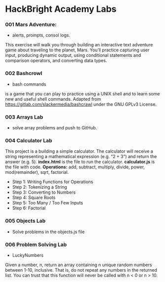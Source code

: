 # HackBright Academy Labs

### 001 Mars Adventure:

- alerts, prompts, consol logs.

This exercise will walk you through building an interactive text adventure game about traveling to
the planet, Mars. You’ll practice capturing user input, producing dynamic output, using
conditional statements and comparison operators, and converting data types.

### 002 Bashcrowl

- bash commands

is a game that you can play to practice using a UNIX shell and to learn some new and useful shell commands. Adapted from https://gitlab.com/slackermedia/bashcrawl under the GNU GPLv3 License.

### 003 Arrays Lab

- solve array problems and push to GitHub.

### 004 Calculator Lab

This project is a building a simple calculator. The calculator will receive a string representing a mathematical expression (e.g. “2 + 3”) and return the answer (e.g. 5).
**index.html** is the file to run the calculator.
**calculator.js** is the file with code.
**Operations:** add, subtract, multiply, divide, power, mod(remainder), sqrt, factorial.

- Step 1: Writing Functions for Operations
- Step 2: Tokenizing a String
- Step 3: Converting to Numbers
- Step 4: Square Roots
- Step 5: Too Many / Too Few Inputs
- Step 6: Factorial

### 005 Objects Lab

- Solve problems in the objects.js file

### 006 Problem Solving Lab

- LuckyNumbers

Given a number, n, return an array containing n unique random numbers between 1-10, inclusive.
That is, do not repeat any numbers in the returned list.
You can trust that this function will never be called with n < 0 or n > 10.
